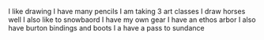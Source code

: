 I like drawing
I have many pencils
I am taking 3 art classes
I draw horses well
I also like to snowbaord
I have my own gear
I have an ethos arbor
I also have burton bindings and boots
I a have a pass to sundance